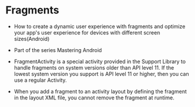# Fragments
* How to create a dynamic user experience with fragments and optimize your app's user experience for devices with different screen sizes(Android)
* Part of the series Mastering Android

* FragmentActivity is a special activity provided in the Support Library to handle fragments on system versions older than API level 11. If the lowest system version you support is API level 11 or higher, then you can use a regular Activity.
* When you add a fragment to an activity layout by defining the fragment in the layout XML file, you cannot remove the fragment at runtime.
